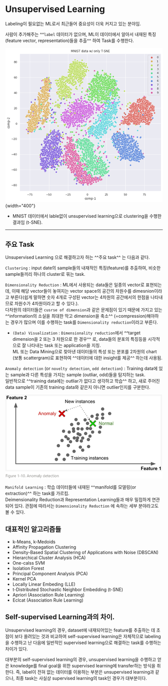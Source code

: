 # Unsupervised Learning

Labeling이 필요없는 ML로서 최근들어 중요성이 더욱 커지고 있는 분야임.

사람이 추가해주는 ^^`label` 데이터가 없으며, 
ML이 데이터에서 알아서 내재된 특징(feature vector, representation)들을 추출^^ 하여 Task를 수행한다.

![](../img/ch00/tSNE_MNIST.png){width="400"}

* MNIST 데이터에서 lable없이 unsupervised learning으로 clustering을 수행한 결과임 (t-SNE).

---

## 주요 Task

Unsupervised Learning 으로 해결하고자 하는 ^^주요 task^^ 는 다음과 같다.

`Clustering`
: input date의 sample들의 내재적인 특징(feature)를 추출하여, 비슷한 sample들끼리 하나의 cluster로 묶는 task.

`Dimensionality Reduction`
: ML에서 사용되는 data들은 일종의 vector로 표현되는데, 이때 해당 vector들이 놓여지는 vector space의 공간의 차원수를 dimesnion이라고 부른다(쉽게 말하면 숫자 4개로 구성된 vector는 4차원의 공간에서의 한점을 나타내므로 차원수가 4차원이라고 할 수 있다.).  
다차원의 데이터들은 `cusrse of dimension`과 같은 문제점이 있기 때문에 가지고 있는 ^^information의 소실을 최대한 막고 dimension을 축소^^ (=compression)해야하는 경우가 많으며 이를 수행하는 task를 `Dimensionality reduction`이라고 부른다.

* `(Data) Visualization` : `Dimensionality reduction`에서 ^^target dimension을 2 또는 3 차원으로 한 경우^^ 로, data들의 분포의 특징등을 시각적으로 잘 나타내는 task 또는 application을 지칭.  
ML 또는 Data Mining으로 찾아낸 데이터들의 특성 또는 분포를 2차원의 chart (보통 scattergram)로 표현하여 ^^데이터에 대한 insight를 제공^^ 하는데 사용됨.

`Anomaly detection` (or `novelty detection`, `odd detection`)
: Training data에 있는 sample과 다른 특성을 가지는 sample (outliar, odd)들을 탐지하는 task.  
일반적으로 ^^training data에는 outliar가 없다고 생각하고 학습^^ 하고, 새로 주어진 data sample이 기존의 training data와 같은지 아니면 outlier인지를 구분한다.

![](../img/ch00/anomaly_detection.png)

`Manifold Learning`
: 학습 데이터들에 내재된 ^^manifold를 모델링(or extraction)^^ 하는 task를 가르킴.  
Deimensionality Reduction과 Representation Learning들과 매우 밀접하게 연관되어 있다. 관점에 따라서는 `Dimensionality Reduction` 에 속하는 세부 분야라고도 볼 수 있다. 

## 대표적인 알고리즘들

* k-Means, k-Medoids
* Affinity Propagation Clustering
* Density-Based Spatial Clustering of Applications with Noise (DBSCAN)
* Hierarchical Cluster Analysis (HCA)
* One-calss SVM
* Isolation Forest
* Principal Component Analysis (PCA)
* Kernel PCA
* Locally Linear Embeding (LLE)
* t-Distributed Stochastic Neighbor Embedding (t-SNE)
* Apriori (Association Rule Learning)
* Eclcat (Association Rule Learning)

## Self-supervised Learning과의 차이.

Unsupervised learning의 경우, dataset에 내재되어있는 feature를 추출하는 데 초점이 보다 쏠려있는 것과 비교하여 self-supervised learning은 자체적으로 labeling을 수행하고 난 다음에 일반적인 supervised learning으로 해결하는 task를 수행하는 차이가 있다.

대부분의 self-supervised learning의 경우, unsupervised learning을 수행하고 얻은 knowledge를 final goal을 위한 supervised learning에 transfer하는 방식을 취한다. 즉, label이 전혀 없는 데이터를 이용하는 부분은 unsupervised learning과 같으나, 최종 task는 사실상 supervised learning의 task인 경우가 대부분이다.